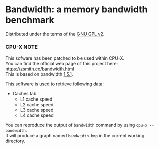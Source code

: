 # Bandwidth: a memory bandwidth benchmark

Distributed under the terms of the [GNU GPL v2](https://raw.githubusercontent.com/TheTumultuousUnicornOfDarkness/CPU-X/master/src/core/bandwidth/COPYING.txt).


### CPU-X NOTE

This sofware has been patched to be used within CPU-X.  
You can find the official web page of this project here: https://zsmith.co/bandwidth.html  
This is based on bandwidth [1.5.1](https://zsmith.co/archives/bandwidth-1.5.1.tar.gz).

This software is used to retrieve following data:
* Caches tab
  * L1 cache speed
  * L2 cache speed
  * L3 cache speed
  * L4 cache speed

You can reproduce the output of `bandwidth` command by using `cpu-x --bandwidth`.  
It will produce a graph named `bandwidth.bmp` in the current working directory.
